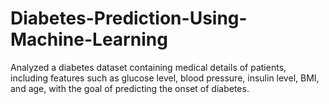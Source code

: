 # Diabetes-Prediction-Using-Machine-Learning
Analyzed a diabetes dataset containing medical details of patients, including features such as glucose level, blood pressure, insulin level, BMI, and age, with the goal of predicting the onset of diabetes.
